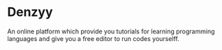 # Denzyy
An online platform which provide you tutorials for learning programming languages and give you a free editor to run codes yourselff.
